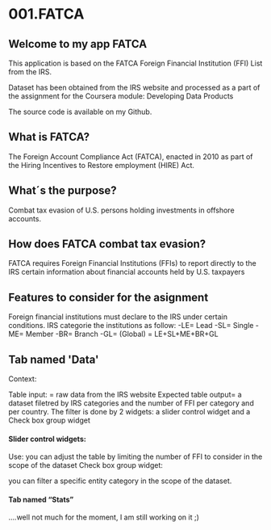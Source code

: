 001.FATCA
=========
## Welcome to my app FATCA

This application is based on the FATCA Foreign Financial Institution (FFI) List from the IRS.

Dataset has been obtained from the IRS website and processed as a part of the assignment for the Coursera module: Developing Data Products

The source code is available on my Github.

## What is FATCA?

The Foreign Account Compliance Act (FATCA), enacted in 2010 as part of the Hiring Incentives to Restore employment (HIRE) Act.

## What´s the purpose?

Combat tax evasion of U.S. persons holding investments in offshore accounts.

## How does FATCA combat tax evasion?

FATCA requires Foreign Financial Institutions (FFIs) to report directly to the IRS certain information about financial accounts held by U.S. taxpayers

## Features to consider for the asignment

Foreign financial institutions must declare to the IRS under certain conditions.
IRS categorie the institutions as follow:
-LE= Lead
-SL= Single
-ME= Member
-BR= Branch
-GL= (Global) = LE+SL+ME+BR+GL

## Tab named 'Data'

Context:

Table input: = raw data from the IRS website
Expected table output= a dataset filetred by IRS categories and the number of FFI per category and per country.
The filter is done by 2 widgets: a slider control widget and a Check box group widget

#### Slider control widgets:

Use: you can adjust the table by limiting the number of FFI to consider in the scope of the dataset
Check box group widget:

you can filter a specific entity category in the scope of the dataset.

#### Tab named “Stats”

….well not much for the moment, I am still working on it ;)
